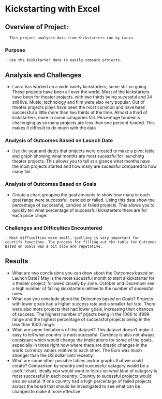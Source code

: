 # Kickstarting with Excel

## Overview of Project:
    - This project analyzes data from Kickstarters ran by Laura

### Purpose
    - Use the kickstarter data to easily compare projects.

## Analysis and Challenges
   - Laura has worked on a wide vaiety kickstarters, some still on going. These projects have been all over the world. Most of the kickstarters have been for theater projects, with two thirds being sucessful and 24 still live. Music, technology and film were also very popular. Out of theater projects plays have been the most common and have been successful a little more than two thirds of the time. Almost a third of kickstarters, more in come catagories fail. Percentage funded is challenging as so many projects are less than one percent funded. This makes it difficult to do much with the data

### Analysis of Outcomes Based on Launch Date
  
   - Use the year and dates that projects were created to make a pivot table and graph showing what months are most sucessful for launching theater projects. This allows you to tell at a glance what months have the most projects started and how many are sucessful compared to how many fail.
   
### Analysis of Outcomes Based on Goals

   - Create a chart grouping the goal amounts to show how many in each goal range were successful, cancled or failed. Using this data show the percentage of successful, cancled or failed projects. This allows you to quickly tell what percentage of successful kickstarters there are for each price range. 

### Challenges and Difficulties Encountered

    - Most difficulties were small, spelling is very important for courtifs functions. The process for filling out the table for Outcomes Based on Goals was a bit slow and repetative. 

## Results

- What are two conclusions you can draw about the Outcomes based on Launch Date?
    May is the most sucessful month to start a kickstarter for a theater project, followed closely by June. October and December see a high number of failing kickstarters relitive to the number of sucessful ones. 
- What can you conclude about the Outcomes based on Goals?
    Projects with lower goals had a higher success rate and a smaller fail rate. There were also more projects that had lower goals, increasing their chances of success. The highest number of prjects being in the 1000 to 4999 range and the highest percentage of successful projects being in the less than 1000 range. 
- What are some limitations of this dataset?
    This dataset doesn't make it easy to tell what country is most sucessful. Currency is also not always consistant which would change the implications for some of the goals, especially in times right now where there are drastic changes in the world currency values relative to each other. The Euro was much stronger than the US dollar until recently. 
- What are some other possible tables and/or graphs that we could create?
    Comparison by country and successful catagory would be a useful chart. Ideally you would want to focus on what kind of catagory is most successful in each country. Country to sucessful projects would also be useful. If one country had a high percentage of failed projects across the board that should be investigated to see what can be changed to make it more effective.
